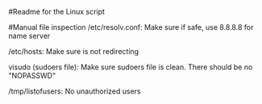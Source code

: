 #Readme for the Linux script


#Manual file inspection
/etc/resolv.conf:
Make sure if safe, use 8.8.8.8 for name server

/etc/hosts:
Make sure is not redirecting

visudo (sudoers file): 
Make sure sudoers file is clean. There should be no "NOPASSWD"

/tmp/listofusers:
No unauthorized users
